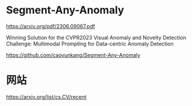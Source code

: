 # Segment-Any-Anomaly

https://arxiv.org/pdf/2306.09067.pdf

Winning Solution for the CVPR2023 Visual Anomaly and Novelty Detection Challenge: Multimodal Prompting for Data-centric Anomaly Detection

https://github.com/caoyunkang/Segment-Any-Anomaly

# 网站
https://arxiv.org/list/cs.CV/recent
